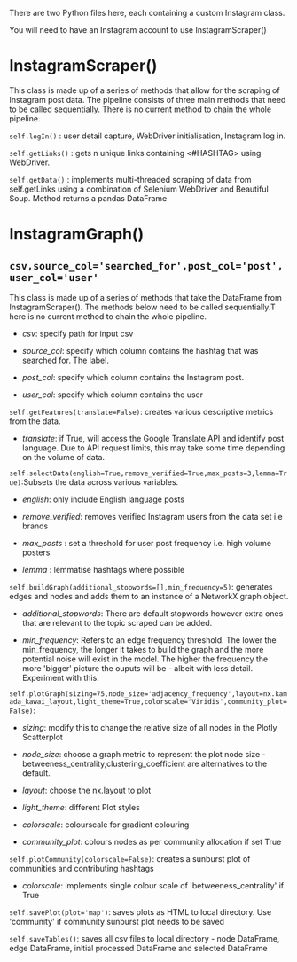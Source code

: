 There are two Python files here, each containing a custom Instagram class.

You will need to have an Instagram account to use InstagramScraper()

# InstagramScraper()

This class is made up of a series of methods that allow for the scraping of Instagram post data. The pipeline consists of three main methods that need to be called sequentially.  There is no current method to chain the whole pipeline.

`self.logIn()` : user detail capture, WebDriver initialisation, Instagram log in.

`self.getLinks()` : gets n unique links containing <#HASHTAG> using WebDriver.

`self.getData()` : implements multi-threaded scraping of data from self.getLinks using a combination of Selenium WebDriver and Beautiful Soup. Method returns a pandas DataFrame

# InstagramGraph()
`csv,source_col='searched_for',post_col='post',user_col='user'`
---  
This class is made up of a series of methods that take the DataFrame from InstagramScraper(). The methods below need to be called sequentially.T here is no current method to chain the whole pipeline.

- *csv*: specify path for input csv

- *source_col*: specify which column contains the hashtag that was searched for. The label.

- *post_col*: specify which column contains the Instagram post.

- *user_col*: specify which column contains the user


`self.getFeatures(translate=False)`: creates various descriptive metrics from the data.

- *translate*: if True, will access the Google Translate API and identify post language. Due to API request limits, this may take some time depending on the volume of data.


`self.selectData(english=True,remove_verified=True,max_posts=3,lemma=True)`:Subsets the data across various variables.

- *english*: only include English language posts

- *remove_verified*: removes verified Instagram users from the data set i.e brands

- *max_posts* : set a threshold for user post frequency i.e. high volume posters

- *lemma* : lemmatise hashtags where possible


`self.buildGraph(additional_stopwords=[],min_frequency=5)`: generates edges and nodes and adds them to an instance of a NetworkX graph object.

- *additional_stopwords*: There are default stopwords however extra ones that are relevant to the topic scraped can be added.

- *min_frequency*: Refers to an edge frequency threshold. The lower the min_frequency, the longer it takes to build the graph and the more potential noise will exist in the model. The higher the frequency the more 'bigger' picture the ouputs will be - albeit with less detail. Experiment with this.


`self.plotGraph(sizing=75,node_size='adjacency_frequency',layout=nx.kamada_kawai_layout,light_theme=True,colorscale='Viridis',community_plot=False)`:

- *sizing*: modify this to change the relative size of all nodes in the Plotly Scatterplot

- *node_size*: choose a graph metric to represent the plot node size - betweeness_centrality,clustering_coefficient are alternatives to the default.

- *layout*: choose the nx.layout to plot

- *light_theme*: different Plot styles

- *colorscale*: colourscale for gradient colouring

- *community_plot*: colours nodes as per community allocation if set True


`self.plotCommunity(colorscale=False)`: creates a sunburst plot of communities and contributing hashtags

- *colorscale*: implements single colour scale of 'betweeness_centrality' if True


`self.savePlot(plot='map')`: saves plots as HTML to local directory. Use 'community' if community sunburst plot needs to be saved

`self.saveTables()`: saves all csv files to local directory - node DataFrame, edge DataFrame, initial processed DataFrame and selected DataFrame
